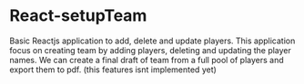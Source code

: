 # React-setupTeam
Basic Reactjs application to add, delete and update players. This application focus on creating team by adding players, deleting and updating the player names.
We can  create a final draft of team from a full pool of players and export them to pdf. (this features isnt implemented yet)